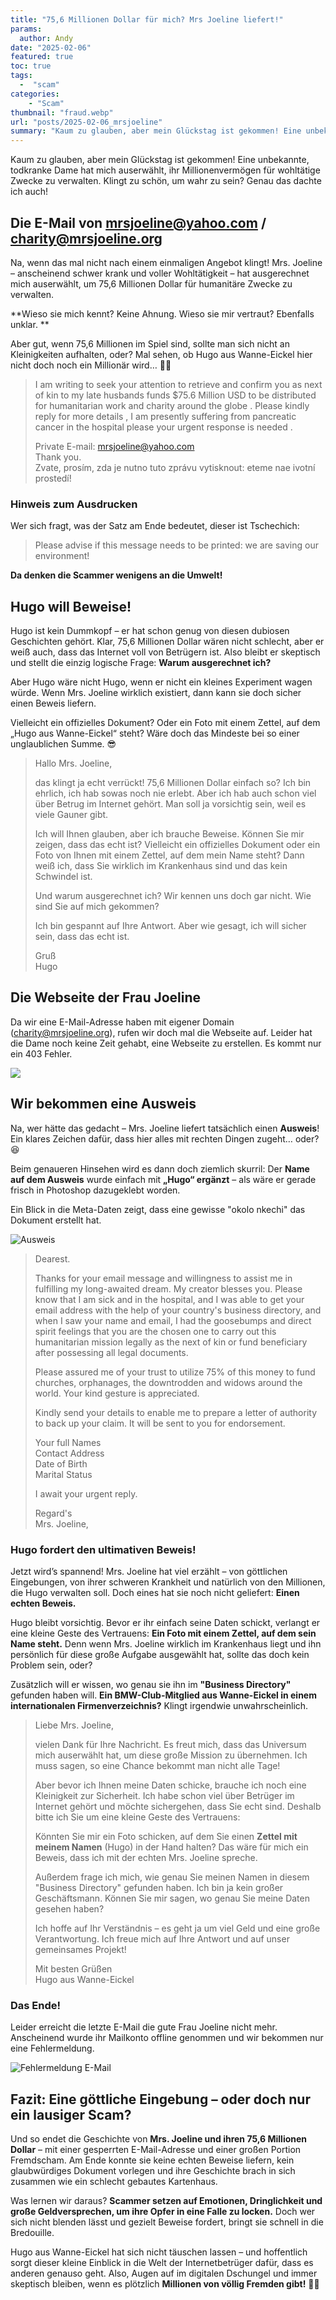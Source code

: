 ```yaml
---
title: "75,6 Millionen Dollar für mich? Mrs Joeline liefert!"
params:
  author: Andy
date: "2025-02-06"
featured: true
toc: true
tags: 
  -  "scam"
categories:
    - "Scam"
thumbnail: "fraud.webp"
url: "posts/2025-02-06_mrsjoeline"
summary: "Kaum zu glauben, aber mein Glückstag ist gekommen! Eine unbekannte, todkranke Dame hat mich auserwählt, ihr Millionenvermögen für wohltätige Zwecke zu verwalten."
---
```


Kaum zu glauben, aber mein Glückstag ist gekommen! Eine unbekannte, todkranke Dame hat mich auserwählt, ihr Millionenvermögen für wohltätige Zwecke zu verwalten. Klingt zu schön, um wahr zu sein? Genau das dachte ich auch! 

## Die E-Mail von mrsjoeline@yahoo.com / charity@mrsjoeline.org

Na, wenn das mal nicht nach einem einmaligen Angebot klingt! Mrs. Joeline – anscheinend schwer krank und voller Wohltätigkeit – hat ausgerechnet mich auserwählt, um 75,6 Millionen Dollar für humanitäre Zwecke zu verwalten. 

**Wieso sie mich kennt? Keine Ahnung. Wieso sie mir vertraut? Ebenfalls unklar. **

Aber gut, wenn 75,6 Millionen im Spiel sind, sollte man sich nicht an Kleinigkeiten aufhalten, oder? Mal sehen, ob Hugo aus Wanne-Eickel hier nicht doch noch ein Millionär wird… 🚀💸

> I am writing to seek your attention to retrieve and confirm you as next of kin to my late husbands funds $75.6 Million USD to be distributed for humanitarian work and charity around the globe . Please kindly reply for more details , I am presently suffering from pancreatic cancer in the hospital please your urgent response is needed .  
>   
> Private E-mail: mrsjoeline@yahoo.com  
> Thank you.  
> Zvate, prosím, zda je nutno tuto zprávu vytisknout: eteme nae ivotní prostedí!   


### Hinweis zum Ausdrucken

Wer sich fragt, was der Satz am Ende bedeutet, dieser ist Tschechich:

> Please advise if this message needs to be printed: we are saving our environment!

**Da denken die Scammer wenigens an die Umwelt!**

## Hugo will Beweise!

Hugo ist kein Dummkopf – er hat schon genug von diesen dubiosen Geschichten gehört. Klar, 75,6 Millionen Dollar wären nicht schlecht, aber er weiß auch, dass das Internet voll von Betrügern ist. Also bleibt er skeptisch und stellt die einzig logische Frage: **Warum ausgerechnet ich?**  

Aber Hugo wäre nicht Hugo, wenn er nicht ein kleines Experiment wagen würde. Wenn Mrs. Joeline wirklich existiert, dann kann sie doch sicher einen Beweis liefern. 

Vielleicht ein offizielles Dokument? Oder ein Foto mit einem Zettel, auf dem „Hugo aus Wanne-Eickel“ steht? Wäre doch das Mindeste bei so einer unglaublichen Summe. 😎

> Hallo Mrs. Joeline,    
>   
> das klingt ja echt verrückt! 75,6 Millionen Dollar einfach so? Ich bin ehrlich, ich hab sowas noch nie erlebt. Aber ich hab auch schon viel über Betrug im Internet gehört. Man soll ja vorsichtig sein, weil es viele Gauner gibt.    
>   
> Ich will Ihnen glauben, aber ich brauche Beweise. Können Sie mir zeigen, dass das echt ist? Vielleicht ein offizielles Dokument oder ein Foto von Ihnen mit einem Zettel, auf dem mein Name steht? Dann weiß ich, dass Sie wirklich im Krankenhaus sind und das kein Schwindel ist.    
>   
> Und warum ausgerechnet ich? Wir kennen uns doch gar nicht. Wie sind Sie auf mich gekommen?    
>   
> Ich bin gespannt auf Ihre Antwort. Aber wie gesagt, ich will sicher sein, dass das echt ist.    
>   
> Gruß    
> Hugo  

## Die Webseite der Frau Joeline

Da wir eine E-Mail-Adresse haben mit eigener Domain (charity@mrsjoeline.org), rufen wir doch mal die Webseite auf. Leider hat die Dame noch keine Zeit gehabt, eine Webseite zu erstellen. Es kommt nur ein 403 Fehler.

![](/posts/2025-02-06_mrsjoeline/webseite.webp)


## Wir bekommen eine Ausweis

Na, wer hätte das gedacht – Mrs. Joeline liefert tatsächlich einen **Ausweis**! Ein klares Zeichen dafür, dass hier alles mit rechten Dingen zugeht… oder? 😆  

Beim genaueren Hinsehen wird es dann doch ziemlich skurril: Der **Name auf dem Ausweis** wurde einfach mit **„Hugo“ ergänzt** – als wäre er gerade frisch in Photoshop dazugeklebt worden. 

Ein Blick in die Meta-Daten zeigt, dass eine gewisse "okolo nkechi" das Dokument erstellt hat.

![Ausweis](/posts/2025-02-06_mrsjoeline/ausweis.webp)

> Dearest.  
>    
> Thanks for your email message and willingness to assist me in fulfilling my long-awaited dream. My creator blesses you. Please know that I am sick and in the hospital, and I was able to get your email address with the help of your country's business directory, and when I saw your name and email, I had the goosebumps and direct spirit feelings that you are the chosen one to carry out this humanitarian mission legally as the next of kin or fund beneficiary after possessing all legal documents.  
>    
>    
> Please assured me of your trust to utilize 75% of this money to fund churches, orphanages, the downtrodden and widows around the world. Your kind gesture is appreciated.  
>    
> Kindly send your details to enable me to prepare a letter of authority to back up your claim. It will be sent to you for endorsement.   
>    
> Your full Names  
> Contact Address  
> Date of Birth  
> Marital Status  
>    
> I await your urgent reply.  
>    
> Regard's  
> Mrs. Joeline,  


### Hugo fordert den ultimativen Beweis! 

Jetzt wird’s spannend! Mrs. Joeline hat viel erzählt – von göttlichen Eingebungen, von ihrer schweren Krankheit und natürlich von den Millionen, die Hugo verwalten soll. Doch eines hat sie noch nicht geliefert: **Einen echten Beweis.**  

Hugo bleibt vorsichtig. Bevor er ihr einfach seine Daten schickt, verlangt er eine kleine Geste des Vertrauens: **Ein Foto mit einem Zettel, auf dem sein Name steht.** Denn wenn Mrs. Joeline wirklich im Krankenhaus liegt und ihn persönlich für diese große Aufgabe ausgewählt hat, sollte das doch kein Problem sein, oder?  

Zusätzlich will er wissen, wo genau sie ihn im **"Business Directory"** gefunden haben will. **Ein BMW-Club-Mitglied aus Wanne-Eickel in einem internationalen Firmenverzeichnis?** Klingt irgendwie unwahrscheinlich.

> Liebe Mrs. Joeline,    
>   
> vielen Dank für Ihre Nachricht. Es freut mich, dass das Universum mich auserwählt hat, um diese große Mission zu übernehmen. Ich muss sagen, so eine Chance bekommt man nicht alle Tage!    
>   
> Aber bevor ich Ihnen meine Daten schicke, brauche ich noch eine Kleinigkeit zur Sicherheit. Ich habe schon viel über Betrüger im Internet gehört und möchte sichergehen, dass Sie echt sind. Deshalb bitte ich Sie um eine kleine Geste des Vertrauens:    
>   
> Könnten Sie mir ein Foto schicken, auf dem Sie einen **Zettel mit meinem Namen** (Hugo) in der Hand halten? Das wäre für mich ein Beweis, dass ich mit der echten Mrs. Joeline spreche.    
>   
> Außerdem frage ich mich, wie genau Sie meinen Namen in diesem "Business Directory" gefunden haben. Ich bin ja kein großer Geschäftsmann. Können Sie mir sagen, wo genau Sie meine Daten gesehen haben?    
>   
> Ich hoffe auf Ihr Verständnis – es geht ja um viel Geld und eine große Verantwortung. Ich freue mich auf Ihre Antwort und auf unser gemeinsames Projekt!    
>   
> Mit besten Grüßen    
> Hugo aus Wanne-Eickel  

### Das Ende!

Leider erreicht die letzte E-Mail die gute Frau Joeline nicht mehr. Anscheinend wurde ihr Mailkonto offline genommen und wir bekommen nur eine Fehlermeldung.

![Fehlermeldung E-Mail](/posts/2025-02-06_mrsjoeline/ende.webp)

## Fazit: Eine göttliche Eingebung – oder doch nur ein lausiger Scam? 

Und so endet die Geschichte von **Mrs. Joeline und ihren 75,6 Millionen Dollar** – mit einer gesperrten E-Mail-Adresse und einer großen Portion Fremdscham. Am Ende konnte sie keine echten Beweise liefern, kein glaubwürdiges Dokument vorlegen und ihre Geschichte brach in sich zusammen wie ein schlecht gebautes Kartenhaus.  

Was lernen wir daraus? **Scammer setzen auf Emotionen, Dringlichkeit und große Geldversprechen, um ihre Opfer in eine Falle zu locken.** Doch wer sich nicht blenden lässt und gezielt Beweise fordert, bringt sie schnell in die Bredouille.  

Hugo aus Wanne-Eickel hat sich nicht täuschen lassen – und hoffentlich sorgt dieser kleine Einblick in die Welt der Internetbetrüger dafür, dass es anderen genauso geht. Also, Augen auf im digitalen Dschungel und immer skeptisch bleiben, wenn es plötzlich **Millionen von völlig Fremden gibt!** 💸😆